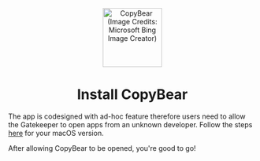 <div align="center">
<img width="120" height="120" alt="CopyBear (Image Credits: Microsoft Bing Image Creator)" src="https://github.com/user-attachments/assets/20a7118c-bca9-41fc-b13e-764228e885c9">
<h1>Install CopyBear</h1>
</div>

The app is codesigned with ad-hoc feature therefore users need to allow the Gatekeeper to open apps from an unknown developer.
Follow the steps [here](https://support.apple.com/en-ng/guide/mac-help/mh40616/mac) for your macOS version.

After allowing CopyBear to be opened, you're good to go!
